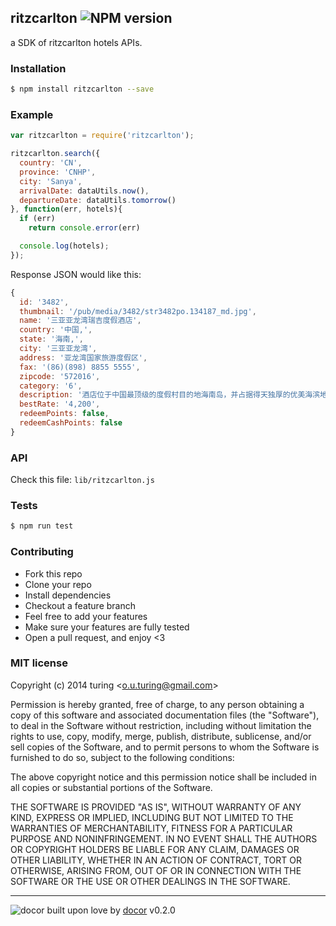 ## ritzcarlton ![NPM version](https://img.shields.io/npm/v/ritzcarlton.svg?style=flat) 

a SDK of ritzcarlton hotels APIs.

### Installation
```bash
$ npm install ritzcarlton --save
```

### Example
```js
var ritzcarlton = require('ritzcarlton');

ritzcarlton.search({
  country: 'CN',
  province: 'CNHP',
  city: 'Sanya',
  arrivalDate: dataUtils.now(),
  departureDate: dataUtils.tomorrow()
}, function(err, hotels){
  if (err)
    return console.error(err)

  console.log(hotels);
});
```
Response JSON would like this:

```js
{ 
  id: '3482',
  thumbnail: '/pub/media/3482/str3482po.134187_md.jpg',
  name: '三亚亚龙湾瑞吉度假酒店',
  country: '中国,',
  state: '海南,',
  city: '三亚亚龙湾',
  address: '亚龙湾国家旅游度假区',
  fax: '(86)(898) 8855 5555',
  zipcode: '572016',
  category: '6',
  description: '酒店位于中国最顶级的度假村目的地海南岛，并占据得天独厚的优美海滨地点，是畅享休闲宁静的人间天堂。',
  bestRate: '4,200',
  redeemPoints: false,
  redeemCashPoints: false 
}
```

### API
Check this file: `lib/ritzcarlton.js`

### Tests
```bash
$ npm run test
```

### Contributing
- Fork this repo
- Clone your repo
- Install dependencies
- Checkout a feature branch
- Feel free to add your features
- Make sure your features are fully tested
- Open a pull request, and enjoy <3

### MIT license
Copyright (c) 2014 turing &lt;o.u.turing@gmail.com&gt;

Permission is hereby granted, free of charge, to any person obtaining a copy
of this software and associated documentation files (the &quot;Software&quot;), to deal
in the Software without restriction, including without limitation the rights
to use, copy, modify, merge, publish, distribute, sublicense, and/or sell
copies of the Software, and to permit persons to whom the Software is
furnished to do so, subject to the following conditions:

The above copyright notice and this permission notice shall be included in
all copies or substantial portions of the Software.

THE SOFTWARE IS PROVIDED &quot;AS IS&quot;, WITHOUT WARRANTY OF ANY KIND, EXPRESS OR
IMPLIED, INCLUDING BUT NOT LIMITED TO THE WARRANTIES OF MERCHANTABILITY,
FITNESS FOR A PARTICULAR PURPOSE AND NONINFRINGEMENT. IN NO EVENT SHALL THE
AUTHORS OR COPYRIGHT HOLDERS BE LIABLE FOR ANY CLAIM, DAMAGES OR OTHER
LIABILITY, WHETHER IN AN ACTION OF CONTRACT, TORT OR OTHERWISE, ARISING FROM,
OUT OF OR IN CONNECTION WITH THE SOFTWARE OR THE USE OR OTHER DEALINGS IN
THE SOFTWARE.

---
![docor](https://raw.githubusercontent.com/turingou/docor/master/docor.png)
built upon love by [docor](https://github.com/turingou/docor.git) v0.2.0